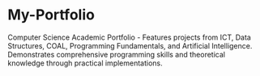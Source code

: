 # My-Portfolio
Computer Science Academic Portfolio - Features projects from ICT, Data Structures, COAL, Programming Fundamentals, and Artificial Intelligence. Demonstrates comprehensive programming skills and theoretical knowledge through practical implementations.
